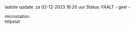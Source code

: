 laatste update: 
za 02-12-2023 16:20   uur 
Status: FAALT - geel - 
<div class="service Y">microstation</div><div class="service G">httpstat</div>